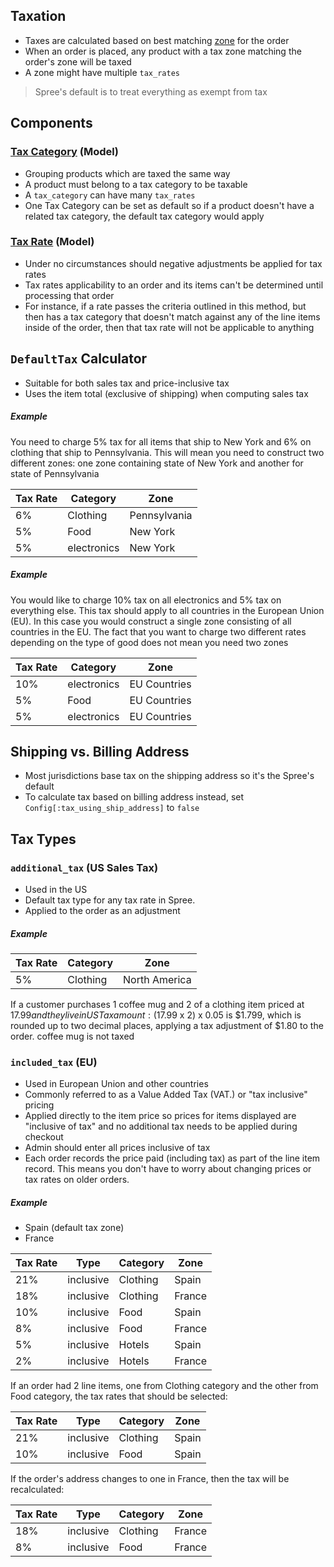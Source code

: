 ## Taxation
* Taxes are calculated based on best matching [zone](/geography.md#zone) for the order
* When an order is placed, any product with a tax zone matching the order's zone will be taxed
* A zone might have multiple `tax_rates`

> Spree's default is to treat everything as exempt from tax

## Components
### [Tax Category](../models/TaxCategory.md) (Model)
* Grouping products which are taxed the same way
* A product must belong to a tax category to be taxable
* A `tax_category` can have many `tax_rates`
* One Tax Category can be set as default so if a product doesn't have a related tax
 category, the default tax category would apply

### [Tax Rate](../models/TaxRate.md) (Model)
* Under no circumstances should negative adjustments be applied for tax rates
* Tax rates applicability to an order and its items can't be determined until processing that order
* For instance, if a rate passes the criteria outlined in this method, but then has a tax category that doesn't match against any of the line items inside of the order, then that tax rate will not be applicable to anything


## `DefaultTax` Calculator
* Suitable for both sales tax and price-inclusive tax
* Uses the item total (exclusive of shipping) when computing sales tax

##### *Example*
You need to charge 5% tax for all items that ship to New York and 6% on clothing that
ship to Pennsylvania. This will mean you need to construct two different zones: one zone containing
state of New York and another for state of Pennsylvania

| Tax Rate | Category    | Zone         |
|----------|-------------|--------------|
| 6%       | Clothing    | Pennsylvania |
| 5%       | Food        | New York     |
| 5%       | electronics | New York     |

##### *Example*
You would like to charge 10% tax on all electronics and 5% tax on everything else.
This tax should apply to all countries in the European Union (EU). In this case you would construct
a single zone consisting of all countries in the EU. The fact that you want to charge two different
rates depending on the type of good does not mean you need two zones

| Tax Rate | Category    | Zone         |
|----------|-------------|--------------|
| 10%      | electronics | EU Countries |
| 5%       | Food        | EU Countries |
| 5%       | electronics | EU Countries |

## Shipping vs. Billing Address
* Most jurisdictions base tax on the shipping address so it's the Spree's default
* To calculate tax based on billing address instead, set `Config[:tax_using_ship_address]` to `false`

## Tax Types
### `additional_tax` (US Sales Tax)
* Used in the US
* Default tax type for any tax rate in Spree.
* Applied to the order as an adjustment

##### *Example*
| Tax Rate | Category | Zone          |
|----------|----------|---------------|
| 5%       | Clothing | North America |

If a customer purchases 1 coffee mug and 2 of a clothing item priced at $17.99 and they live in US
Tax amount: ($17.99 x 2) x 0.05 is $1.799, which is rounded up to two decimal places, applying a tax
adjustment of $1.80 to the order. coffee mug is not taxed

### `included_tax` (EU)
* Used in European Union and other countries
* Commonly referred to as a Value Added Tax (VAT.) or "tax inclusive" pricing
* Applied directly to the item price so prices for items displayed are "inclusive of tax" and no
additional tax needs to be applied during checkout
* Admin should enter all prices inclusive of tax
* Each order records the price paid (including tax) as part of the line item record. This means you
don't have to worry about changing prices or tax rates on older orders.


##### *Example*
* Spain (default tax zone)
* France


| Tax Rate | Type      | Category | Zone    |
|----------|-----------|----------|---------|
| 21%      | inclusive | Clothing | Spain   |
| 18%      | inclusive | Clothing | France  |
| 10%      | inclusive | Food     | Spain   |
| 8%       | inclusive | Food     | France  |
| 5%       | inclusive | Hotels   | Spain   |
| 2%       | inclusive | Hotels   | France  |

If an order had 2 line items, one from Clothing  category and the other from Food category, the tax rates that should be selected:

| Tax Rate | Type      | Category | Zone    |
|----------|-----------|----------|---------|
| 21%      | inclusive | Clothing | Spain   |
| 10%      | inclusive | Food     | Spain   |

If the order's address changes to one in France, then the tax will be recalculated:

| Tax Rate | Type      | Category | Zone    |
|----------|-----------|----------|---------|
| 18%      | inclusive | Clothing | France  |
| 8%       | inclusive | Food     | France  |